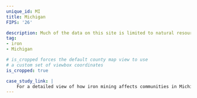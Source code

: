 ```yaml
---
unique_id: MI
title: Michigan
FIPS: '26'

description: Much of the data on this site is limited to natural resource extraction on federal land, which represents 10% of all land in Michigan.
tag:
- iron
- Michigan

# is_cropped forces the default county map view to use
# a custom set of viewbox coordinates
is_cropped: true

case_study_link: |
    For a detailed view of how iron mining affects communities in Michigan, read the [Marquette County case study](/archive/case-studies/marquette/).
---
```

